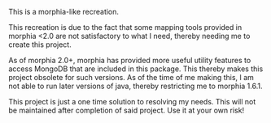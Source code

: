  This is a morphia-like recreation.
 
 This recreation is due to the fact that some mapping tools provided
 in morphia <2.0 are not satisfactory to what I need, thereby needing me
 to create this project.
 
 As of morphia 2.0+, morphia has provided more useful utility features
 to access MongoDB that are included in this package. This thereby makes
 this project obsolete for such versions. As of the time of me making this,
 I am not able to run later versions of java, thereby restricting me to
 morphia 1.6.1.
 
 This project is just a one time solution to resolving my needs. This will
 not be maintained after completion of said project.
 Use it at your own risk!
 
